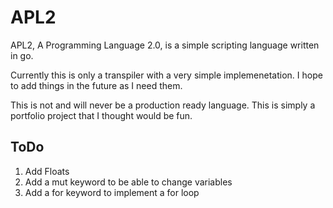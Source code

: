 # APL2

APL2, A Programming Language 2.0, is a simple scripting language written in go.

Currently this is only a transpiler with a very simple implemenetation. I hope to add things in the future as I need them.

This is not and will never be a production ready language. This is simply a portfolio project that I thought would be fun.

## ToDo
1. Add Floats
2. Add a mut keyword to be able to change variables
3. Add a for keyword to implement a for loop
